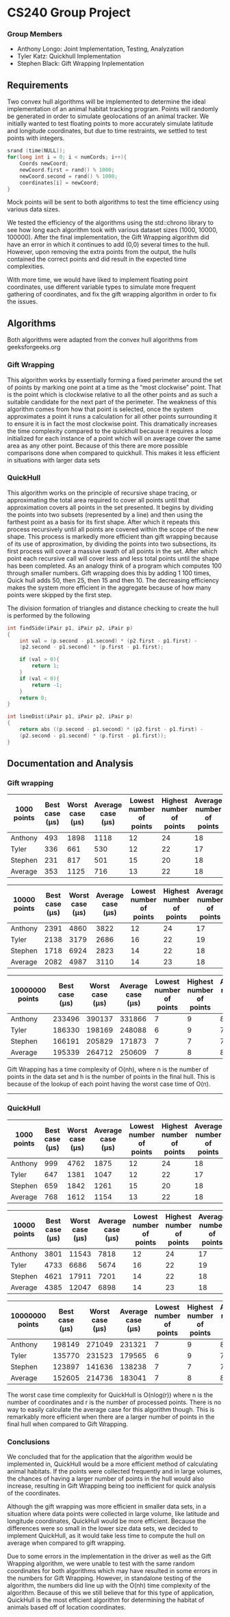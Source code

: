 # CS240 Group Project

### Group Members
- Anthony Longo: Joint Implementation, Testing, Analyzation
- Tyler Katz: Quickhull Implementation
- Stephen Black: Gift Wrapping Inplementation

## Requirements
Two convex hull algorithms will be implemented to determine the ideal implementation of an animal habitat tracking program. Points will randomly be generated in order to simulate geolocations of an animal tracker. We initially wanted to test floating points to more accurately simulate latitude and longitude coordinates, but due to time restraints, we settled to test points with integers.
```cpp
srand (time(NULL));
for(long int i = 0; i < numCords; i++){
    Coords newCoord;
    newCoord.first = rand() % 1000;
    newCoord.second = rand() % 1000;
    coordinates[i] = newCoord;
}
```
Mock points will be sent to both algorithms to test the time efficiency using various data sizes.

We tested the efficiency of the algorithms using the std::chrono library to see how long each algorithm took with various dataset sizes (1000, 10000, 100000). After the final implementation, the Gift Wrapping algorithm did have an error in which it continues to add (0,0) several times to the hull. However, upon removing the extra points from the output, the hulls contained the correct points and did result in the expected time complexities.

With more time, we would have liked to implement floating point coordinates, use different variable types to simulate more frequent gathering of coordinates, and fix the gift wrapping algorithm in order to fix the issues.

## Algorithms

Both algorithms were adapted from the convex hull algorithms from geeksforgeeks.org

### Gift Wrapping
This algorithm works by essentially forming a fixed perimeter around the set of points by marking one point at a time as the “most clockwise” point. That is the point which is clockwise relative to all the other points and as such a suitable candidate for the next part of the perimeter. The weakness of this algorithm comes from how that point is selected, once the system approximates a point it runs a calculation for all other points surrounding it to ensure it is in fact the most clockwise point. This dramatically increases the time complexity compared to the quickhull because it requires a loop initialized for each instance of a point which will on average cover the same area as any other point. Because of this there are more possible comparisons done when compared to quickhull. This makes it less efficient in situations with larger data sets

### QuickHull
This algorithm works on the principle of recursive shape tracing, or approximating the total area required to cover all points until that approximation covers all points in the set presented. It begins by dividing the points into two subsets (represented by a line) and then using the farthest point as a basis for its first shape. After which it repeats this process recursively until all points are covered within the scope of the new shape. This process is markedly more efficient than gift wrapping because of its use of approximation, by dividing the points into two subsections, its first process will cover a massive swath of all points in the set. After which point each recursive call will cover less and less total points until the shape has been completed. As an analogy think of a program which computes 100 through smaller numbers. Gift wrapping does this by adding 1 100 times, Quick hull adds 50, then 25, then 15 and then 10. The decreasing efficiency makes the system more efficient in the aggregate because of how many points were skipped by the first step.

The division formation of triangles and distance checking to create the hull is performed by the following

```cpp
int findSide(iPair p1, iPair p2, iPair p)
{
    int val = (p.second - p1.second) * (p2.first - p1.first) -
    (p2.second - p1.second) * (p.first - p1.first);

    if (val > 0){
        return 1;
    }
    if (val < 0){
        return -1;
    }
    return 0;
}

int lineDist(iPair p1, iPair p2, iPair p)
{
    return abs ((p.second - p1.second) * (p2.first - p1.first) -
    (p2.second - p1.second) * (p.first - p1.first));
}
```


## Documentation and Analysis

### Gift wrapping
| 1000 points | Best case (μs) | Worst case (μs) | Average case  (μs) | Lowest number of points | Highest number of points | Average number of points |
|-------------|----------------|-----------------|--------------------|-------------------------|--------------------------|--------------------------|
| Anthony | 493 | 1898 | 1118 | 12 | 24 | 18 |
| Tyler | 336 | 661 | 530 | 12 | 22 | 17 |
| Stephen | 231 | 817 | 501 | 15 |20  | 18 |
| Average | 353 | 1125 | 716 | 13 | 22 | 18 |


| 10000 points | Best case (μs) | Worst case (μs) | Average case  (μs) | Lowest number of points | Highest number of points | Average number of points |
|-------------|----------------|-----------------|--------------------|-------------------------|--------------------------|--------------------------|
| Anthony | 2391 | 4860 | 3822 | 12 | 24 | 17 |
| Tyler | 2138 | 3179 | 2686 | 16 | 22 | 19 |
| Stephen | 1718 | 6924 | 2823 | 14 | 22 | 18 |
| Average | 2082 | 4987 | 3110 | 14 | 23 | 18 |

| 10000000 points | Best case (μs) | Worst case (μs) | Average case  (μs) | Lowest number of points | Highest number of points | Average number of points |
|-------------|----------------|-----------------|--------------------|-------------------------|--------------------------|--------------------------|
| Anthony | 233496 | 390137 | 331866 | 7 | 9 | 8 |
| Tyler | 186330 | 198169 | 248088 | 6 | 9 | 7 |
| Stephen | 166191 | 205829 | 171873 | 7 | 7 | 7 |
| Average | 195339 | 264712 | 250609 | 7 | 8 | 8 |

Gift Wrapping has a time complexity of O(nh), where n is the number of points in the data set and h is the number of points in the final hull. This is because of the lookup of each point having the worst case time of O(n).

---
### QuickHull

| 1000 points | Best case (μs) | Worst case (μs) | Average case  (μs) | Lowest number of points | Highest number of points | Average number of points |
|-------------|----------------|-----------------|--------------------|-------------------------|--------------------------|--------------------------|
| Anthony | 999 | 4762 | 1875 | 12 | 24 | 18 |
| Tyler | 647 | 1381 | 1047 | 12 | 22 | 17 |
| Stephen | 659 | 1842 | 1261 | 15 | 20 | 18 |
| Average | 768 | 1612 | 1154 | 13 | 22 | 18 |


| 10000 points | Best case (μs) | Worst case (μs) | Average case  (μs) | Lowest number of points | Highest number of points | Average number of points |
|-------------|----------------|-----------------|--------------------|-------------------------|--------------------------|--------------------------|
| Anthony | 3801 | 11543 | 7818 | 12 | 24 | 17 |
| Tyler | 4733 | 6686 | 5674 | 16 | 22 | 19 |
| Stephen | 4621 | 17911 | 7201 | 14 | 22 |18  |
| Average | 4385 | 12047 | 6898 | 14 | 23 | 18 |

| 10000000 points | Best case (μs) | Worst case (μs) | Average case  (μs) | Lowest number of points | Highest number of points | Average number of points |
|-------------|----------------|-----------------|--------------------|-------------------------|--------------------------|--------------------------|
| Anthony | 198149 | 271049 | 231321 | 7 | 9 | 8 |
| Tyler | 135770 | 231523 | 179565 | 6 | 9 | 7 |
| Stephen | 123897 | 141636 | 138238 | 7 | 7 | 7 |
| Average | 152605 | 214736 | 183041 | 7 | 8 | 8 |

The worst case time complexity for QuickHull is O(nlog(r)) where n is the number of coordinates and r is the number of processed points. There is no way to easily calculate the average case for this algorithm though. This is remarkably more efficient when there are a larger number of points in the final hull when compared to Gift Wrapping.

### Conclusions

We concluded that for the application that the algorithm would be implemented in, QuickHull would be a more efficient method of calculating animal habitats. If the points were collected frequently and in large volumes, the chances of having a larger number of points in the hull would also increase, resulting in Gift Wrapping being too inefficient for quick analysis of the coordinates.

Although the gift wrapping was more efficient in smaller data sets, in a situation where data points were collected in large volume, like latitude and longitude coordinates, QuickHull would be more efficient. Because the differences were so small in the lower size data sets, we decided to implement QuickHull, as it would take less time to compute the hull on average when compared to gift wrapping.

Due to some errors in the implementation in the driver as well as the Gift Wrapping algorithm, we were unable to test with the same random coordinates for both algorithms which may have resulted in some errors in the numbers for Gift Wrapping. However, in standalone testing of the algorithm, the numbers did line up with the O(nh) time complexity of the algorithm. Because of this we still believe that for this type of application, QuickHull is the most efficient algorithm for determining the habitat of animals based off of location coordinates.
